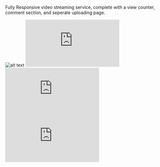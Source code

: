 Fully Responsive video streaming service, complete with a view counter, comment section, and seperate uploading page.

![alt text](https://github.com/nickyiie/nicteha-pinkus-brainflix/blob/master/sprint-three/client/src/assets/Images/bfmoup.jpg?raw=true)
![alt text](https://github.com/nickyiie/nicteha-pinkus-brainflix/blob/master/sprint-three/client/src/assets/Images/2.2%20-%20SPRINT%201%20-%20BrainFlix%20Mobile%20-%20Home.pdf?raw=true)
![alt text](https://github.com/nickyiie/nicteha-pinkus-brainflix/blob/master/sprint-three/client/src/assets/Images/2.3%20-%20SPRINT%202%20-%20BrainFlix%20Desk%20-%20Upload.pdf?raw=true)
![alt text](https://github.com/nickyiie/nicteha-pinkus-brainflix/blob/master/sprint-three/client/src/assets/Images/2.5%20-%20SPRINT%202%20-%20BrainFlix%20Mobile%20-%20Upload.pdf?raw=true)

